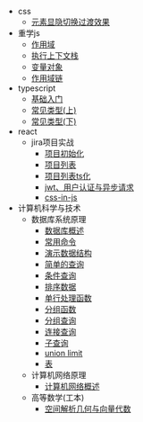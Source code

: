 - css
  - [元素显隐切换过渡效果](css/display.md)
- 重学js
  - [作用域](js/scope.md)
  - [执行上下文栈](js/execute.md)
  - [变量对象](js/variable.md)
  - [作用域链](js/scope-chain.md)
- typescript
  - [基础入门](ts/base.md)
  - [常见类型(上)](ts/type-up.md)
  - [常见类型(下)](ts/type-down.md)
- react
  - jira项目实战
    - [项目初始化](react/jira/init.md)
    - [项目列表](react/jira/list.md)
    - [项目列表ts化](react/jira/ts.md)
    - [jwt、用户认证与异步请求](react/jira/login.md)
    - [css-in-js](react/jira/css-in-js.md)
- 计算机科学与技术
  - 数据库系统原理
    - [数据库概述](mysql/base/overview.md)
    - [常用命令](mysql/base/command.md)
    - [演示数据结构](mysql/base/demo.md)
    - [简单的查询](mysql/base/select.md)
    - [条件查询](mysql/base/conditions-select.md)
    - [排序数据](mysql/base/sort.md)
    - [单行处理函数](mysql/base/single-fn.md)
    - [分组函数](mysql/base/group-fn.md)
    - [分组查询](mysql/base/group-select.md)
    - [连接查询](mysql/base/connect-select.md)
    - [子查询](mysql/base/subquery.md)
    - [union limit](mysql/base/union-limit.md)
    - [表](mysql/base/table.md)
  - 计算机网络原理
    - [计算机网络概述](computer-network/overview.md)
  - 高等数学(工本)
    - [空间解析几何与向量代数](maths/one.md)

